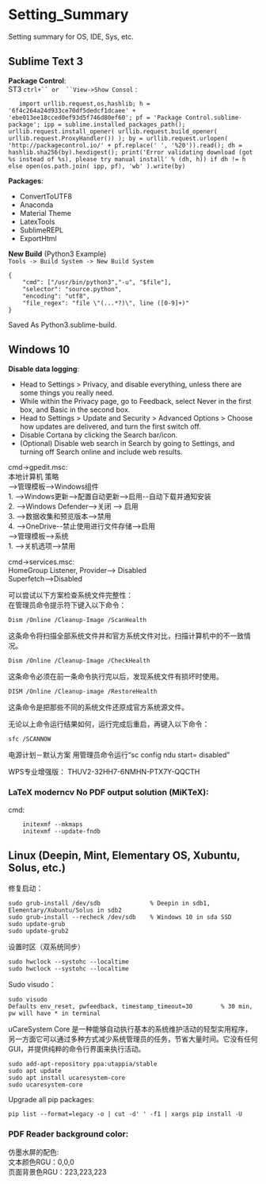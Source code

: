 # Setting_Summary
Setting summary for OS, IDE, Sys, etc.


## Sublime Text 3  
**Package Control**:     
ST3  `ctrl+`` or  ``View->Show Consol` :       
 ```
	import urllib.request,os,hashlib; h = '6f4c264a24d933ce70df5dedcf1dcaee' + 'ebe013ee18cced0ef93d5f746d80ef60'; pf = 'Package Control.sublime-package'; ipp = sublime.installed_packages_path(); urllib.request.install_opener( urllib.request.build_opener( urllib.request.ProxyHandler()) ); by = urllib.request.urlopen( 'http://packagecontrol.io/' + pf.replace(' ', '%20')).read(); dh = hashlib.sha256(by).hexdigest(); print('Error validating download (got %s instead of %s), please try manual install' % (dh, h)) if dh != h else open(os.path.join( ipp, pf), 'wb' ).write(by)
```	


**Packages**:		
- ConvertToUTF8
- Anaconda
- Material Theme
- LatexTools
- SublimeREPL
- ExportHtml

**New Build** (Python3 Example)	        
`Tools -> Build System -> New Build System`

    {       
        "cmd": ["/usr/bin/python3","-u", "$file"], 
        "selector": "source.python", 
        "encoding": "utf8",
        "file_regex": "file \"(...*?)\", line ([0-9]+)"
    }
    
Saved As Python3.sublime-build.


## Windows 10

**Disable data logging**:		
- Head to Settings > Privacy, and disable everything, unless there are some things you really need.
- While within the Privacy page, go to Feedback, select Never in the first box, and Basic in the second box.
- Head to Settings > Update and Security > Advanced Options > Choose how updates are delivered, and turn the first switch off.
- Disable Cortana by clicking the Search bar/icon.
- (Optional) Disable web search in Search by going to Settings, and turning off Search online and include web results.

cmd->gpedit.msc:	        
本地计算机 策略        
-->管理模板-->Windows组件         
       1.  -->Windows更新-->配置自动更新-->启用--自动下载并通知安装        
       2.  -->Windows Defender-->关闭 --> 启用        
       3.  -->数据收集和预览版本-->禁用       
       4.  -->OneDrive--禁止使用进行文件存储-->启用            
-->管理模板-->系统        
       1. -->关机选项-->禁用      
       
       
cmd->services.msc:      
HomeGroup Listener, Provider--> Disabled       
Superfetch-->Disabled       

可以尝试以下方案检查系统文件完整性：		
在管理员命令提示符下键入以下命令：
 
	Dism /Online /Cleanup-Image /ScanHealth
 
这条命令将扫描全部系统文件并和官方系统文件对比，扫描计算机中的不一致情况。
 
	Dism /Online /Cleanup-Image /CheckHealth
 
这条命令必须在前一条命令执行完以后，发现系统文件有损坏时使用。
 
	DISM /Online /Cleanup-image /RestoreHealth
 
这条命令是把那些不同的系统文件还原成官方系统源文件。
 
无论以上命令运行结果如何，运行完成后重启，再键入以下命令：
 
	sfc /SCANNOW

电源计划－默认方案
用管理员命令运行“sc config ndu start= disabled”

WPS专业增强版：
THUV2-32HH7-6NMHN-PTX7Y-QQCTH

### LaTeX moderncv No PDF output solution (MiKTeX):

cmd:
```     
    initexmf --mkmaps  
    initexmf --update-fndb  
```     

## Linux (Deepin, Mint, Elementary OS, Xubuntu, Solus, etc.)
修复启动：		

	sudo grub-install /dev/sdb				% Deepin in sdb1, Elementary/Xubuntu/Solus in sdb2
	sudo grub-install --recheck /dev/sdb	% Windows 10 in sda SSD	
	sudo update-grub		
	sudo update-grub2		


设置时区（双系统同步）

	sudo hwclock --systohc --localtime
	sudo hwclock --systohc --localtime


Sudo visudo：		

	sudo visudo
	Defaults env_reset, pwfeedback, timestamp_timeout=30		% 30 min, pw will have * in terminal
	

uCareSystem Core 是一种能够自动执行基本的系统维护活动的轻型实用程序，另一方面它可以通过多种方式减少系统管理员的任务，节省大量时间。它没有任何 GUI，并提供纯粹的命令行界面来执行活动。  

	sudo add-apt-repository ppa:utappia/stable
	sudo apt update
	sudo apt install ucaresystem-core
	sudo ucaresystem-core

Upgrade all pip packages:        

	pip list --format=legacy -o | cut -d' ' -f1 | xargs pip install -U


### PDF Reader background color:    
仿墨水屏的配色:    
文本颜色RGU：0,0,0    
页面背景色RGU：223,223,223    
